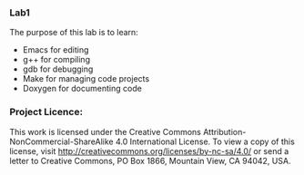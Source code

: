 ### Lab1

The purpose of this lab is to learn:

- Emacs for editing
- g++ for compiling
- gdb for debugging
- Make for managing code projects
- Doxygen for documenting code

### Project Licence:

This work is licensed under the Creative Commons Attribution-NonCommercial-ShareAlike 4.0 International License. To view a copy of this license, visit http://creativecommons.org/licenses/by-nc-sa/4.0/ or send a letter to Creative Commons, PO Box 1866, Mountain View, CA 94042, USA.
